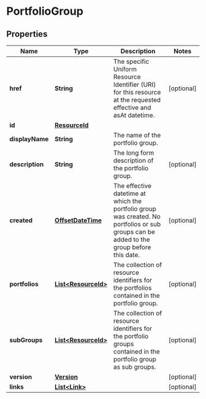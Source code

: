 

# PortfolioGroup

## Properties

Name | Type | Description | Notes
------------ | ------------- | ------------- | -------------
**href** | **String** | The specific Uniform Resource Identifier (URI) for this resource at the requested effective and asAt datetime. |  [optional]
**id** | [**ResourceId**](ResourceId.md) |  | 
**displayName** | **String** | The name of the portfolio group. | 
**description** | **String** | The long form description of the portfolio group. |  [optional]
**created** | [**OffsetDateTime**](OffsetDateTime.md) | The effective datetime at which the portfolio group was created. No portfolios or sub groups can be added to the group before this date. |  [optional]
**portfolios** | [**List&lt;ResourceId&gt;**](ResourceId.md) | The collection of resource identifiers for the portfolios contained in the portfolio group. |  [optional]
**subGroups** | [**List&lt;ResourceId&gt;**](ResourceId.md) | The collection of resource identifiers for the portfolio groups contained in the portfolio group as sub groups. |  [optional]
**version** | [**Version**](Version.md) |  |  [optional]
**links** | [**List&lt;Link&gt;**](Link.md) |  |  [optional]



